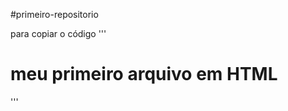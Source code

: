 #primeiro-repositorio

para copiar o código
'''
<html>
  <h1>meu primeiro arquivo em HTML</h1>
  </html>
'''
